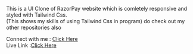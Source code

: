 This is a UI Clone of RazorPay website which is comletely responsive and styled with Tailwind Css.</br>
(This shows my skills of using Tailwind Css in program)
do check out my other repositories also

<div>Connect with me : <a href="https://www.linkedin.com/in/akash-singh-34447b213/">Click Here</a></div>
Live Link :<a href=" https://razorpay-clone-akashsingh03.netlify.app/">Click Here</a>

